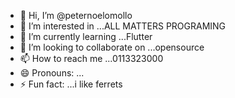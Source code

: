 - 👋 Hi, I’m @peternoelomollo
- 👀 I’m interested in ...ALL MATTERS PROGRAMING
- 🌱 I’m currently learning ...Flutter
- 💞️ I’m looking to collaborate on ...opensource
- 📫 How to reach me ...0113323000
- 😄 Pronouns: ...
- ⚡ Fun fact: ...i like ferrets

<!---
peternoelomollo/peternoelomollo is a ✨ special ✨ repository because its `README.md` (this file) appears on your GitHub profile.
You can click the Preview link to take a look at your changes.
--->
